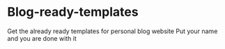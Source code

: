 # Blog-ready-templates

Get the already ready templates for personal blog website  Put your name and you are done with it
